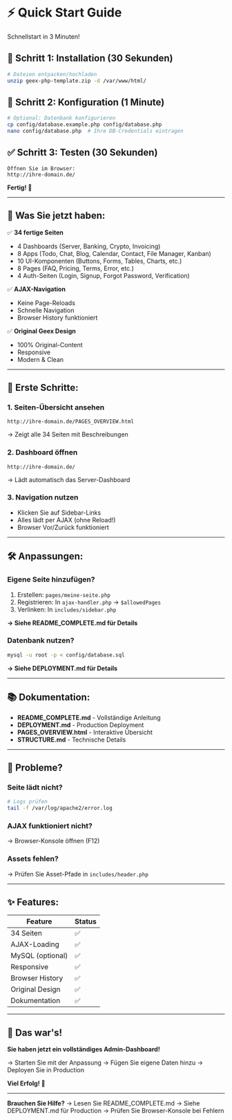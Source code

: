 # ⚡ Quick Start Guide

Schnellstart in 3 Minuten!

## 🚀 Schritt 1: Installation (30 Sekunden)

```bash
# Dateien entpacken/hochladen
unzip geex-php-template.zip -d /var/www/html/
```

## 🔧 Schritt 2: Konfiguration (1 Minute)

```bash
# Optional: Datenbank konfigurieren
cp config/database.example.php config/database.php
nano config/database.php  # Ihre DB-Credentials eintragen
```

## ✅ Schritt 3: Testen (30 Sekunden)

```
Öffnen Sie im Browser:
http://ihre-domain.de/
```

**Fertig! 🎉**

---

## 📱 Was Sie jetzt haben:

✅ **34 fertige Seiten**
- 4 Dashboards (Server, Banking, Crypto, Invoicing)
- 8 Apps (Todo, Chat, Blog, Calendar, Contact, File Manager, Kanban)
- 10 UI-Komponenten (Buttons, Forms, Tables, Charts, etc.)
- 8 Pages (FAQ, Pricing, Terms, Error, etc.)
- 4 Auth-Seiten (Login, Signup, Forgot Password, Verification)

✅ **AJAX-Navigation**
- Keine Page-Reloads
- Schnelle Navigation
- Browser History funktioniert

✅ **Original Geex Design**
- 100% Original-Content
- Responsive
- Modern & Clean

---

## 🎯 Erste Schritte:

### 1. Seiten-Übersicht ansehen
```
http://ihre-domain.de/PAGES_OVERVIEW.html
```
→ Zeigt alle 34 Seiten mit Beschreibungen

### 2. Dashboard öffnen
```
http://ihre-domain.de/
```
→ Lädt automatisch das Server-Dashboard

### 3. Navigation nutzen
- Klicken Sie auf Sidebar-Links
- Alles lädt per AJAX (ohne Reload!)
- Browser Vor/Zurück funktioniert

---

## 🛠️ Anpassungen:

### Eigene Seite hinzufügen?
1. Erstellen: `pages/meine-seite.php`
2. Registrieren: In `ajax-handler.php` → `$allowedPages`
3. Verlinken: In `includes/sidebar.php`

**→ Siehe README_COMPLETE.md für Details**

### Datenbank nutzen?
```bash
mysql -u root -p < config/database.sql
```

**→ Siehe DEPLOYMENT.md für Details**

---

## 📚 Dokumentation:

- **README_COMPLETE.md** - Vollständige Anleitung
- **DEPLOYMENT.md** - Production Deployment
- **PAGES_OVERVIEW.html** - Interaktive Übersicht
- **STRUCTURE.md** - Technische Details

---

## 🐛 Probleme?

### Seite lädt nicht?
```bash
# Logs prüfen
tail -f /var/log/apache2/error.log
```

### AJAX funktioniert nicht?
→ Browser-Konsole öffnen (F12)

### Assets fehlen?
→ Prüfen Sie Asset-Pfade in `includes/header.php`

---

## ✨ Features:

| Feature | Status |
|---------|--------|
| 34 Seiten | ✅ |
| AJAX-Loading | ✅ |
| MySQL (optional) | ✅ |
| Responsive | ✅ |
| Browser History | ✅ |
| Original Design | ✅ |
| Dokumentation | ✅ |

---

## 🎊 Das war's!

**Sie haben jetzt ein vollständiges Admin-Dashboard!**

→ Starten Sie mit der Anpassung
→ Fügen Sie eigene Daten hinzu
→ Deployen Sie in Production

**Viel Erfolg! 🚀**

---

**Brauchen Sie Hilfe?**
→ Lesen Sie README_COMPLETE.md
→ Siehe DEPLOYMENT.md für Production
→ Prüfen Sie Browser-Konsole bei Fehlern
